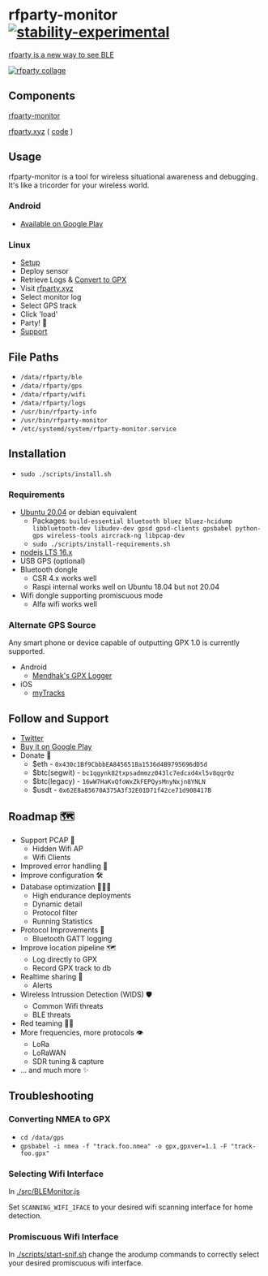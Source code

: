 # rfparty-monitor [![stability-experimental](https://img.shields.io/badge/stability-experimental-orange.svg)](https://github.com/emersion/stability-badges#experimental)


[rfparty is a new way to see BLE](https://blog.dataparty.xyz/blog/rfparty-a-new-way-to-see-ble/)


[![rfparty collage ](https://img.youtube.com/vi/kDboDShA8do/0.jpg)](https://www.youtube.com/watch?v=kDboDShA8do)


## Components

[rfparty-monitor](https://github.com/datapartyjs/rfparty-monitor) 

[rfparty.xyz](https://rfparty.xyz) ( [code](https://github.com/datapartyjs/rfparty-xyz) )

## Usage

rfparty-monitor is a tool for wireless situational awareness and debugging. It's like a tricorder for your wireless world.

### Android
 * [Available on Google Play](https://play.google.com/store/apps/details?id=xyz.dataparty.rfparty)

### Linux
 * [Setup](#installation)
 * Deploy sensor
 * Retrieve Logs & [Convert to GPX](#converting-nmea-to-gpx)
 * Visit [rfparty.xyz](https://rfparty.xyz)
 * Select monitor log
 * Select GPS track
 * Click 'load'
 * Party! 🎉
 * [Support](#follow-and-support)

## File Paths

 * `/data/rfparty/ble`
 * `/data/rfparty/gps`
 * `/data/rfparty/wifi`
 * `/data/rfparty/logs`
 * `/usr/bin/rfparty-info`
 * `/usr/bin/rfparty-monitor`
 * `/etc/systemd/system/rfparty-monitor.service`

## Installation


* `sudo ./scripts/install.sh`

###  Requirements

 * [Ubuntu 20.04](https://releases.ubuntu.com/20.04/) or debian equivalent
    * Packages: `build-essential bluetooth bluez bluez-hcidump libbluetooth-dev libudev-dev gpsd gpsd-clients gpsbabel python-gps wireless-tools aircrack-ng libpcap-dev`
    * `sudo ./scripts/install-requirements.sh`
 * [nodejs LTS 16.x](https://github.com/nodesource/distributions/blob/master/README.md)
 * USB GPS (optional)
 * Bluetooth dongle 
    * CSR 4.x works well
    * Raspi internal works well on Ubuntu 18.04 but not 20.04
 * Wifi dongle supporting promiscuous mode
    * Alfa wifi works well

### Alternate GPS Source

Any smart phone or device capable of outputting GPX 1.0 is currently supported.

* Android
    * [Mendhak's GPX Logger](https://github.com/mendhak/gpslogger/blob/master/README.md#gpslogger----)
* iOS
    * [myTracks](https://itunes.apple.com/us/app/mytracks-the-gps-logger/id358697908?mt=8)



## Follow and Support

 * [Twitter](https://twitter.com/datapartydao)
 * [Buy it on Google Play](https://play.google.com/store/apps/details?id=xyz.dataparty.rfparty)
 * Donate 🤲
   * $eth - `0x430c1Bf9CbbbEA845651Ba1536d4B9795696dD5d`
   * $btc(segwit) - `bc1qgynk82txpsadmmzz043lc7edcxd4xl5v8qqr0z`
   * $btc(legacy) - `16wW7HaKvQfoWxZkFEPQysMnyNxjn8YNLN`
   * $usdt - `0x62E8a85670A375A3f32E01D71f42ce71d908417B`


## Roadmap 🗺️

 * Support PCAP 💾
   * Hidden Wifi AP
   * Wifi Clients
 * Improved error handling 🚧
 * Improve configuration 🛠️
 * Database optimization 👨🏿‍💻
   * High endurance deployments
   * Dynamic detail
   * Protocol filter
   * Running Statistics
 * Protocol Improvements 🔌
   * Bluetooth GATT logging
 * Improve location pipeline 🗺️
   * Log directly to GPX
   * Record GPX track to db
 * Realtime sharing 📡
   * Alerts
 * Wireless Intrussion Detection (WIDS) 🛡️
   * Common Wifi threats
   * BLE threats
 * Red teaming 🥷🏼
 * More frequencies, more protocols 👁️
   * LoRa
   * LoRaWAN
   * SDR tuning & capture
 * ... and much more ✨ 

## Troubleshooting

### Converting NMEA to GPX

 * `cd /data/gps`
 * `gpsbabel -i nmea -f "track.foo.nmea" -o gpx,gpxver=1.1 -F "track-foo.gpx"`

### Selecting Wifi Interface

In [./src/BLEMonitor.js](./src/BLEMonitor.js)

Set `SCANNING_WIFI_IFACE` to your desired wifi scanning interface for home detection.

### Promiscuous Wifi Interface

In [./scripts/start-snif.sh](./scripts/start-snif.sh) change the arodump commands to correctly select your desired promiscuous wifi interface.

